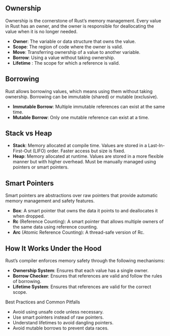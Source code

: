 ## Ownership

Ownership is the cornerstone of Rust’s memory management. Every value in Rust has an owner, and the owner is responsible for deallocating the value when it is no longer needed.

- **Owner**: The variable or data structure that owns the value.
- **Scope**: The region of code where the owner is valid.
- **Move**: Transferring ownership of a value to another variable.
- **Borrow**: Using a value without taking ownership.
- **Lifetime** : The scope for which a reference is valid.

## Borrowing

Rust allows borrowing values, which means using them without taking ownership. Borrowing can be immutable (shared) or mutable (exclusive).

- **Immutable Borrow**: Multiple immutable references can exist at the same time.
- **Mutable Borrow**: Only one mutable reference can exist at a time.

## Stack vs Heap

- **Stack**: Memory allocated at compile time. Values are stored in a Last-In-First-Out (LIFO) order. Faster access but size is fixed.
- **Heap**: Memory allocated at runtime. Values are stored in a more flexible manner but with higher overhead. Must be manually managed using pointers or smart pointers.

## Smart Pointers

Smart pointers are abstractions over raw pointers that provide automatic memory management and safety features.

- **Box**: A smart pointer that owns the data it points to and deallocates it when dropped.
- **Rc** (Reference Counting): A smart pointer that allows multiple owners of the same data using reference counting.
- **Arc** (Atomic Reference Counting): A thread-safe version of Rc.

## How It Works Under the Hood

Rust’s compiler enforces memory safety through the following mechanisms:

- **Ownership System**: Ensures that each value has a single owner.
- **Borrow Checker**: Ensures that references are valid and follow the rules of borrowing.
- **Lifetime System**: Ensures that references are valid for the correct scope.

Best Practices and Common Pitfalls

- Avoid using unsafe code unless necessary.
- Use smart pointers instead of raw pointers.
- Understand lifetimes to avoid dangling pointers.
- Avoid mutable borrows to prevent data races.
